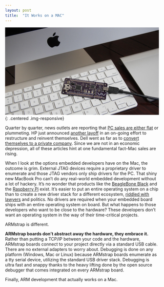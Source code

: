 ```yaml
---
layout: post
title:  "It Works on a MAC"
---
```


![ARMstrap on a MAc](/img/posts/2013/12/armstrap-mac-featured.jpg){: .centered .img-responsive}

Quarter by quarter, news outlets are reporting that [PC sales are either flat][1] or plummeting.  HP just announced [another layoff][2] in an on-going effort to restructure and reinvent themselves.  Dell went as far as to [convert themselves to a private company][3].  Since we are not in an economic depression, all of these articles hint at one fundamental fact–Mac sales are rising.

When I look at the options embedded developers have on the Mac, the outcome is grim.  External JTAG devices require a proprietary driver to enumerate and those JTAG vendors only ship drivers for the PC.  That shiny new MacBook Pro can’t do any real-world embedded development without a lot of hackery.  It’s no wonder that products like the [BeagleBone Black][4] and the [Raspberry Pi][5] exist.  It’s easier to put an entire operating system on a chip than to create a new driver stack for a different ecosystem, [riddled with lawyers][6] and politics.  No drivers are required when your embedded board ships with an entire operating system on board.  But what happens to those developers who want to be close to the hardware?  These developers don’t want an operating system in the way of their time-critical projects.

ARMstrap is different.

**ARMstrap boards don’t abstract away the hardware, they embrace it.**  Rather than putting a TCP/IP between your code and the hardware, ARMstrap boards connect to your project directly via a standard USB cable.  There are no external adapters to worry about.  Debugging is done on any platform (Windows, Mac or Linux) because ARMstrap boards enumerate as a tty serial device, utilizing the standard USB driver stack.  Debugging is ultra fast and snappy thanks to the heavy lifting done by the open source debugger that comes integrated on every ARMstrap board.

Finally, ARM development that actually works on a Mac.

[1]: http://www.pcmag.com/article2/0,2817,2417655,00.asp
[2]: http://www.pcmag.com/article2/0,2817,2428865,00.asp
[3]: http://www.forbes.com/sites/connieguglielmo/2013/10/30/you-wont-have-michael-dell-to-kick-around-anymore/
[4]: http://beagleboard.org/products/beaglebone%20black
[5]: http://www.raspberrypi.org/
[6]: http://www.apple.com/legal/macapps/stdeula/
